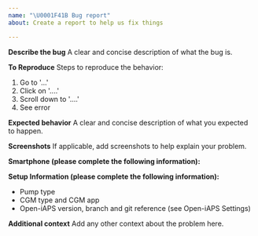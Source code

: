 ```yaml
---
name: "\U0001F41B Bug report"
about: Create a report to help us fix things

---
```


**Describe the bug**
A clear and concise description of what the bug is.

**To Reproduce**
Steps to reproduce the behavior:
1. Go to '...'
2. Click on '....'
3. Scroll down to '....'
4. See error

**Expected behavior**
A clear and concise description of what you expected to happen.

**Screenshots**
If applicable, add screenshots to help explain your problem.

**Smartphone (please complete the following information):**

**Setup Information (please complete the following information):**
* Pump type
* CGM type and CGM app
* Open-iAPS version, branch and git reference (see Open-iAPS Settings)

**Additional context**
Add any other context about the problem here.
